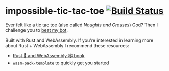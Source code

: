 # impossible-tic-tac-toe [![Build Status][build_badge]][build_status]

Ever felt like a tic tac toe (also called _Noughts and Crosses_) God? Then I
challenge you to [beat my bot](https://impossible-tic-tac-toe.herokuapp.com/).

Built with Rust and WebAssembly. If you're interested in learning more about
Rust + WebAssembly I recommend these resources:
* [Rust 🦀 and WebAssembly 🕸 book](https://rustwasm.github.io/docs/book/introduction.html)
* [`wasm-pack-template`](https://github.com/rustwasm/wasm-pack-template) to quickly get you started

[build_badge]: https://travis-ci.org/simeg/impossible-tic-tac-toe.svg?branch=master
[build_status]: https://travis-ci.org/simeg/impossible-tic-tac-toe

